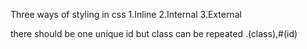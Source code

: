 Three ways of styling in css
1.Inline 2.Internal 3.External

there should be one unique id but class can be repeated
.(class),#(id)
